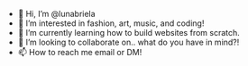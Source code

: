 - 👋 Hi, I’m @lunabriela
- 👀 I’m interested in fashion, art, music, and coding!
- 🌱 I’m currently learning how to build websites from scratch.
- 💞️ I’m looking to collaborate on.. what do you have in mind?!
- 📫 How to reach me email or DM!

<!---
lunabriela/lunabriela is a ✨ special ✨ repository because its `README.md` (this file) appears on your GitHub profile.
You can click the Preview link to take a look at your changes.
--->
